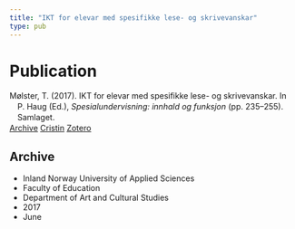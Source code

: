 ```yaml
---
title: "IKT for elevar med spesifikke lese- og skrivevanskar"
type: pub
---
```

<h1>Publication</h1>
<article id="csl-bib-container-PGV7W62Y" class="csl-bib-container">
  <div class="csl-bib-body" style="line-height: 1.35; padding-left: 1em; text-indent:-1em;">
  <div class="csl-entry">M&#xF8;lster, T. (2017). IKT for elevar med spesifikke lese- og skrivevanskar. In P. Haug (Ed.), <i>Spesialundervisning: innhald og funksjon</i> (pp. 235&#x2013;255). Samlaget.</div>
</div>
  <div class="csl-bib-buttons">
    <a href="#taxonomy-article-PGV7W62Y" class="csl-bib-button">Archive</a>
    <a href="https://app.cristin.no/results/show.jsf?id=1477508" alt="Cristin URL" class="csl-bib-button">Cristin</a>
    <a href="http://zotero.org/groups/5022929/items/PGV7W62Y" alt="Zotero URL" class="csl-bib-button">Zotero</a>
  </div>
  <div id="csl-bib-meta-container-PGV7W62Y"></div>
</article>
<div id="csl-bib-meta-PGV7W62Y" class="csl-bib-meta">
  <article id="taxonomy-article-PGV7W62Y" class="taxonomy-article">
    <h1>Archive</h1>
    <ul>
      <li>Inland Norway University of Applied Sciences</li>
      <li>Faculty of Education</li>
      <li>Department of Art and Cultural Studies</li>
      <li>2017</li>
      <li>June</li>
    </ul>
  </article>
</div>
